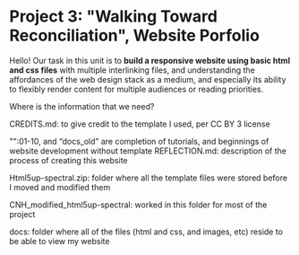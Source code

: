 # Project 3: "Walking Toward Reconciliation", Website Porfolio

Hello! Our task in this unit is to **build a responsive website using basic html and css files** with multiple interlinking files, and understanding the affordances of the web design stack as a medium, and especially its ability to flexibly render content for multiple audiences or reading priorities.

Where is the information that we need?

CREDITS.md: to give credit to the template I used, per CC BY 3 license

"":01-10, and “docs_old” are completion of tutorials, and beginnings of website development without template
REFLECTION.md: description of the process of creating this website

Html5up-spectral.zip: folder where all the template files were stored before I moved and modified them

CNH_modified_html5up-spectral: worked in this folder for most of the project

docs: folder where all of the files (html and css, and images, etc) reside to be able to view my website

